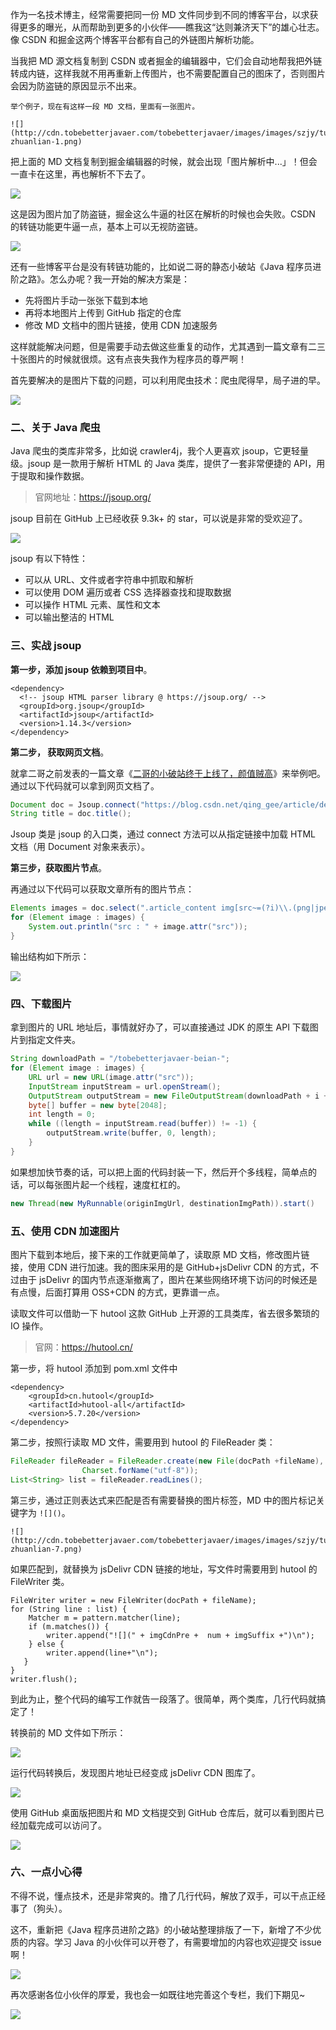 作为一名技术博主，经常需要把同一份 MD 文件同步到不同的博客平台，以求获得更多的曝光，从而帮助到更多的小伙伴——瞧我这“达则兼济天下”的雄心壮志。像 CSDN 和掘金这两个博客平台都有自己的外链图片解析功能。

当我把 MD 源文档复制到 CSDN 或者掘金的编辑器中，它们会自动地帮我把外链转成内链，这样我就不用再重新上传图片，也不需要配置自己的图床了，否则图片会因为防盗链的原因显示不出来。

```
举个例子，现在有这样一段 MD 文档，里面有一张图片。

![](http://cdn.tobebetterjavaer.com/tobebetterjavaer/images/images/szjy/tupian-zhuanlian-1.png)
```

把上面的 MD 文档复制到掘金编辑器的时候，就会出现「图片解析中...」！但会一直卡在这里，再也解析不下去了。

![](http://cdn.tobebetterjavaer.com/tobebetterjavaer/images/images/szjy/tupian-zhuanlian-2.png)

这是因为图片加了防盗链，掘金这么牛逼的社区在解析的时候也会失败。CSDN 的转链功能更牛逼一点，基本上可以无视防盗链。

![](http://cdn.tobebetterjavaer.com/tobebetterjavaer/images/images/szjy/tupian-zhuanlian-3.png)

还有一些博客平台是没有转链功能的，比如说二哥的静态小破站《Java 程序员进阶之路》。怎么办呢？我一开始的解决方案是：

- 先将图片手动一张张下载到本地
- 再将本地图片上传到 GitHub 指定的仓库
- 修改 MD 文档中的图片链接，使用 CDN 加速服务

这样就能解决问题，但是需要手动去做这些重复的动作，尤其遇到一篇文章有二三十张图片的时候就很烦。这有点丧失我作为程序员的尊严啊！

首先要解决的是图片下载的问题，可以利用爬虫技术：爬虫爬得早，局子进的早。

![](http://cdn.tobebetterjavaer.com/tobebetterjavaer/images/images/szjy/tupian-zhuanlian-4.png)



### 二、关于 Java 爬虫

Java 爬虫的类库非常多，比如说 crawler4j，我个人更喜欢 jsoup，它更轻量级。jsoup 是一款用于解析 HTML 的 Java 类库，提供了一套非常便捷的 API，用于提取和操作数据。

>官网地址：https://jsoup.org/

jsoup 目前在 GitHub 上已经收获 9.3k+ 的 star，可以说是非常的受欢迎了。

![](http://cdn.tobebetterjavaer.com/tobebetterjavaer/images/images/szjy/tupian-zhuanlian-5.png)

jsoup 有以下特性：

- 可以从 URL、文件或者字符串中抓取和解析
- 可以使用 DOM 遍历或者 CSS 选择器查找和提取数据
- 可以操作 HTML 元素、属性和文本
-  可以输出整洁的 HTML

### 三、实战 jsoup

**第一步，添加 jsoup 依赖到项目中**。

```
<dependency>
  <!-- jsoup HTML parser library @ https://jsoup.org/ -->
  <groupId>org.jsoup</groupId>
  <artifactId>jsoup</artifactId>
  <version>1.14.3</version>
</dependency>
```

**第二步， 获取网页文档**。

就拿二哥之前发表的一篇文章《[二哥的小破站终于上线了，颜值贼高](https://mp.weixin.qq.com/s/NtOD5q95xPEs4aQpu4lGcg)》来举例吧。通过以下代码就可以拿到网页文档了。

```java
Document doc = Jsoup.connect("https://blog.csdn.net/qing_gee/article/details/122407829").get();
String title = doc.title();
```

Jsoup 类是 jsoup 的入口类，通过 connect 方法可以从指定链接中加载 HTML 文档（用 Document 对象来表示）。

**第三步，获取图片节点**。
 
再通过以下代码可以获取文章所有的图片节点：

```java
Elements images = doc.select(".article_content img[src~=(?i)\\.(png|jpe?g|gif)]");
for (Element image : images) {
    System.out.println("src : " + image.attr("src"));
}
```

输出结构如下所示：

![](http://cdn.tobebetterjavaer.com/tobebetterjavaer/images/images/szjy/tupian-zhuanlian-6.png)

### 四、下载图片

拿到图片的 URL 地址后，事情就好办了，可以直接通过 JDK 的原生 API 下载图片到指定文件夹。

```java
String downloadPath = "/tobebetterjavaer-beian-";
for (Element image : images) {
    URL url = new URL(image.attr("src"));
    InputStream inputStream = url.openStream();
    OutputStream outputStream = new FileOutputStream(downloadPath + i + ".png");
    byte[] buffer = new byte[2048];
    int length = 0;
    while ((length = inputStream.read(buffer)) != -1) {
        outputStream.write(buffer, 0, length);
    }
}
```

如果想加快节奏的话，可以把上面的代码封装一下，然后开个多线程，简单点的话，可以每张图片起一个线程，速度杠杠的。

```java
new Thread(new MyRunnable(originImgUrl, destinationImgPath)).start()
```

### 五、使用 CDN 加速图片

图片下载到本地后，接下来的工作就更简单了，读取原 MD 文档，修改图片链接，使用 CDN 进行加速。我的图床采用的是 GitHub+jsDelivr CDN 的方式，不过由于 jsDelivr 的国内节点逐渐撤离了，图片在某些网络环境下访问的时候还是有点慢，后面打算用 OSS+CDN 的方式，更靠谱一点。

读取文件可以借助一下 hutool 这款 GitHub 上开源的工具类库，省去很多繁琐的 IO 操作。

>官网：https://hutool.cn/

第一步，将 hutool 添加到 pom.xml 文件中

```
<dependency>
    <groupId>cn.hutool</groupId>
    <artifactId>hutool-all</artifactId>
    <version>5.7.20</version>
</dependency>
```

第二步，按照行读取 MD 文件，需要用到 hutool 的 FileReader 类：

```java
FileReader fileReader = FileReader.create(new File(docPath +fileName),
                Charset.forName("utf-8"));
List<String> list = fileReader.readLines();
```

第三步，通过正则表达式来匹配是否有需要替换的图片标签，MD 中的图片标记关键字为 `![]()`。

```
![](http://cdn.tobebetterjavaer.com/tobebetterjavaer/images/images/szjy/tupian-zhuanlian-7.png)
```

如果匹配到，就替换为 jsDelivr CDN 链接的地址，写文件时需要用到 hutool 的FileWriter 类。

```
FileWriter writer = new FileWriter(docPath + fileName);
for (String line : list) {
    Matcher m = pattern.matcher(line);
    if (m.matches()) {
        writer.append("![](" + imgCdnPre +  num + imgSuffix +")\n");
    } else {
        writer.append(line+"\n");
   }
}
writer.flush();
```

到此为止，整个代码的编写工作就告一段落了。很简单，两个类库，几行代码就搞定了！

转换前的 MD 文件如下所示：

![](http://cdn.tobebetterjavaer.com/tobebetterjavaer/images/images/szjy/tupian-zhuanlian-8.png)

运行代码转换后，发现图片地址已经变成 jsDelivr CDN 图库了。

![](http://cdn.tobebetterjavaer.com/tobebetterjavaer/images/images/szjy/tupian-zhuanlian-9.png)

使用 GitHub 桌面版把图片和 MD 文档提交到 GitHub 仓库后，就可以看到图片已经加载完成可以访问了。

![](http://cdn.tobebetterjavaer.com/tobebetterjavaer/images/images/szjy/tupian-zhuanlian-10.png)


### 六、一点小心得

不得不说，懂点技术，还是非常爽的。撸了几行代码，解放了双手，可以干点正经事了（狗头）。

这不，重新把《Java 程序员进阶之路》的小破站整理排版了一下，新增了不少优质的内容。学习 Java 的小伙伴可以开卷了，有需要增加的内容也欢迎提交 issue 啊！

![](http://cdn.tobebetterjavaer.com/tobebetterjavaer/images/images/szjy/tupian-zhuanlian-11.png)

再次感谢各位小伙伴的厚爱，我也会一如既往地完善这个专栏，我们下期见~

<img src="http://cdn.tobebetterjavaer.com/tobebetterjavaer/images/xingbiaogongzhonghao.png">


